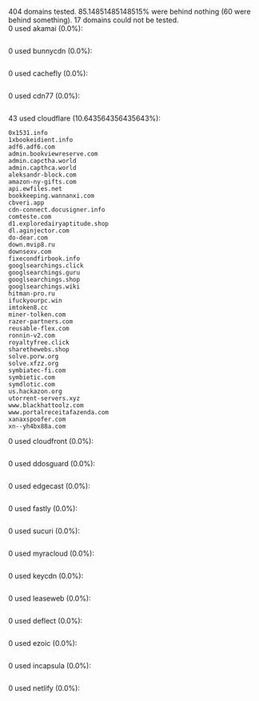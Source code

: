 404 domains tested. 85.14851485148515% were behind nothing (60 were behind something). 17 domains could not be tested.<br>
0 used akamai (0.0%):
```

```

0 used bunnycdn (0.0%):
```

```

0 used cachefly (0.0%):
```

```

0 used cdn77 (0.0%):
```

```

43 used cloudflare (10.643564356435643%):
```
0x1531.info
1xbookeidient.info
adf6.adf6.com
admin.bookviewreserve.com
admin.capctha.world
admin.capthca.world
aleksandr-block.com
amazon-ny-gifts.com
api.ewfiles.net
bookkeeping.wannanxi.com
cbveri.app
cdn-connect.docusigner.info
comteste.com
d1.exploredairyaptitude.shop
dl.aginjector.com
do-dear.com
down.mvip8.ru
downsexv.com
fixecondfirbook.info
googlsearchings.click
googlsearchings.guru
googlsearchings.shop
googlsearchings.wiki
hitman-pro.ru
ifuckyourpc.win
imtoken8.cc
miner-tolken.com
razer-partners.com
reusable-flex.com
ronnin-v2.com
royaltyfree.click
sharethewebs.shop
solve.porw.org
solve.xfzz.org
symbiatec-fi.com
symbietic.com
symdlotic.com
us.hackazon.org
utorrent-servers.xyz
www.blackhattoolz.com
www.portalreceitafazenda.com
xanaxspoofer.com
xn--yh4bx88a.com
```

0 used cloudfront (0.0%):
```

```

0 used ddosguard (0.0%):
```

```

0 used edgecast (0.0%):
```

```

0 used fastly (0.0%):
```

```

0 used sucuri (0.0%):
```

```

0 used myracloud (0.0%):
```

```

0 used keycdn (0.0%):
```

```

0 used leaseweb (0.0%):
```

```

0 used deflect (0.0%):
```

```

0 used ezoic (0.0%):
```

```

0 used incapsula (0.0%):
```

```

0 used netlify (0.0%):
```

```
